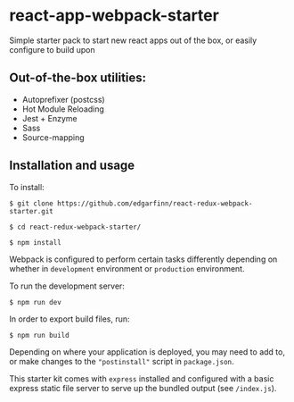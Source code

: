 # react-app-webpack-starter
Simple starter pack to start new react apps out of the box, or easily configure to build upon

Out-of-the-box utilities:
---

- Autoprefixer (postcss)
- Hot Module Reloading
- Jest + Enzyme
- Sass
- Source-mapping

Installation and usage
---

To install:

```
$ git clone https://github.com/edgarfinn/react-redux-webpack-starter.git

$ cd react-redux-webpack-starter/

$ npm install

```

Webpack is configured to perform certain tasks differently depending on whether in ```development``` environment or ```production``` environment.

To run the development server:

```
$ npm run dev
```

In order to export build files, run:

```
$ npm run build
```

Depending on where your application is deployed, you may need to add to, or make changes to the ```"postinstall"``` script in ```package.json```.

This starter kit comes with ```express``` installed and configured with a basic express static file server to serve up the bundled output (see ```/index.js```).
